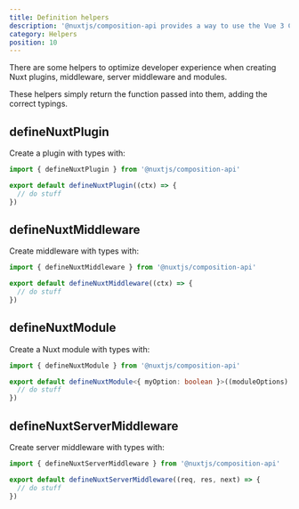 ```yaml
---
title: Definition helpers
description: '@nuxtjs/composition-api provides a way to use the Vue 3 Composition API with Nuxt-specific features.'
category: Helpers
position: 10
---
```


There are some helpers to optimize developer experience when creating Nuxt plugins, middleware, server middleware and modules.

These helpers simply return the function passed into them, adding the correct typings.

## defineNuxtPlugin

Create a plugin with types with:

```ts
import { defineNuxtPlugin } from '@nuxtjs/composition-api'

export default defineNuxtPlugin((ctx) => {
  // do stuff
})
```

## defineNuxtMiddleware

Create middleware with types with:

```ts
import { defineNuxtMiddleware } from '@nuxtjs/composition-api'

export default defineNuxtMiddleware((ctx) => {
  // do stuff
})
```

## defineNuxtModule

Create a Nuxt module with types with:

```ts
import { defineNuxtModule } from '@nuxtjs/composition-api'

export default defineNuxtModule<{ myOption: boolean }>((moduleOptions) => {
  // do stuff
})
```


## defineNuxtServerMiddleware

Create server middleware with types with:

```ts
import { defineNuxtServerMiddleware } from '@nuxtjs/composition-api'

export default defineNuxtServerMiddleware((req, res, next) => {
  // do stuff
})
```

